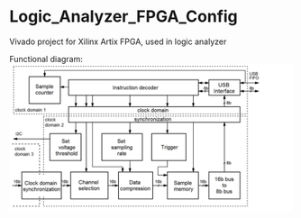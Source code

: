 # Logic_Analyzer_FPGA_Config
Vivado project for Xilinx Artix FPGA, used in logic analyzer

Functional diagram:
![Image](images/DIAG.PNG)  
